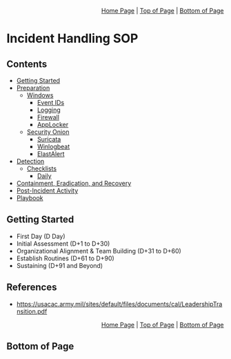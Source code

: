 <p align="right">
  <a href="/README.md">Home Page</a> |
  <a href="/README.md#contents">Top of Page</a> |
  <a href="/README.md#bottom-of-page">Bottom of Page</a>
</p>

# Incident Handling SOP

## Contents
* [Getting Started](#getting-started)
* [Preparation](/00-prerequisites/)
  * [Windows](/00-prerequisites/windows/)
    * [Event IDs](/00-prerequisites/windows/event-id.md)
    * [Logging](/00-prerequisites/windows/logging.md)
    * [Firewall](/00-prerequisites/windows/firewall.md)
    * [AppLocker](/00-prerequisites/windows/applocker.md)
  * [Security Onion](/00-prerequisites/security-onion/)
    * [Suricata](/00-prerequisites/security-onion/suricata.md)
    * [Winlogbeat](/00-prerequisites/security-onion/winlogbeat.md)
    * [ElastAlert](/00-prerequisites/security-onion/elastalert.md)
* [Detection](/02-detection/)
  * [Checklists](/02-detection/checklists/)
    * [Daily](/02-detection/checklists/daily.md)  
* [Containment, Eradication, and Recovery](/03-containment-eradication-recovery/)
* [Post-Incident Activity](/04-post-incident-activity/)
* [Playbook](/playbook/)

## Getting Started
* First Day (D Day)
* Initial Assessment (D+1 to D+30)
* Organizational Alignment & Team Building (D+31 to D+60)
* Establish Routines (D+61 to D+90)
* Sustaining (D+91 and Beyond)

## References
* https://usacac.army.mil/sites/default/files/documents/cal/LeadershipTransition.pdf

<p align="right">
  <a href="/README.md">Home Page</a> |
  <a href="/README.md#contents">Top of Page</a> |
  <a href="/README.md#bottom-of-page">Bottom of Page</a>
</p>

## Bottom of Page
